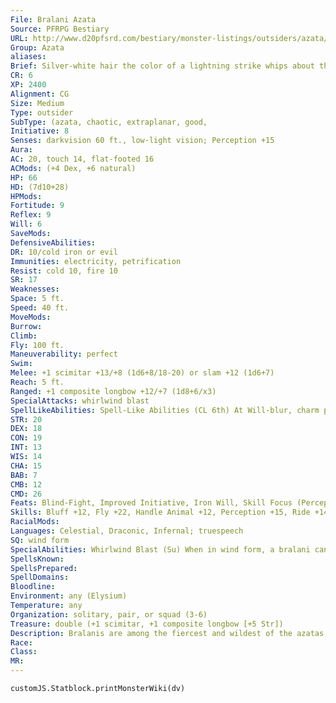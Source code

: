 ```yaml
---
File: Bralani Azata
Source: PFRPG Bestiary
URL: http://www.d20pfsrd.com/bestiary/monster-listings/outsiders/azata/bralani
Group: Azata
aliases: 
Brief: Silver-white hair the color of a lightning strike whips about this poised elf-like archer, his eyes swirling with vibrant colors.
CR: 6
XP: 2400
Alignment: CG
Size: Medium
Type: outsider
SubType: (azata, chaotic, extraplanar, good,
Initiative: 8
Senses: darkvision 60 ft., low-light vision; Perception +15
Aura: 
AC: 20, touch 14, flat-footed 16
ACMods: (+4 Dex, +6 natural)
HP: 66
HD: (7d10+28)
HPMods: 
Fortitude: 9
Reflex: 9
Will: 6
SaveMods: 
DefensiveAbilities: 
DR: 10/cold iron or evil
Immunities: electricity, petrification
Resist: cold 10, fire 10
SR: 17
Weaknesses: 
Space: 5 ft.
Speed: 40 ft.
MoveMods: 
Burrow: 
Climb: 
Fly: 100 ft.
Maneuverability: perfect
Swim: 
Melee: +1 scimitar +13/+8 (1d6+8/18-20) or slam +12 (1d6+7)
Reach: 5 ft.
Ranged: +1 composite longbow +12/+7 (1d8+6/x3)
SpecialAttacks: whirlwind blast
SpellLikeAbilities: Spell-Like Abilities (CL 6th) At Will-blur, charm person (DC 13), gust of wind (DC 14), mirror image, wind wall 2/day-lightning bolt (DC 15), cure serious wounds
STR: 20
DEX: 18
CON: 19
INT: 13
WIS: 14
CHA: 15
BAB: 7
CMB: 12
CMD: 26
Feats: Blind-Fight, Improved Initiative, Iron Will, Skill Focus (Perception)
Skills: Bluff +12, Fly +22, Handle Animal +12, Perception +15, Ride +14, Sense Motive +12, Stealth +14
RacialMods: 
Languages: Celestial, Draconic, Infernal; truespeech
SQ: wind form
SpecialAbilities: Whirlwind Blast (Su) When in wind form, a bralani can attack with a scouring blast of wind, dealing 3d6 points of damage in a 20-foot line (Reflex DC 17 half ). The save DC is Constitution-based. Wind Form (Su) A bralani can shift between its humanoid body and a body made of wind and mist as a standard action. In humanoid form, it cannot fly or use its whirlwind blast. In wind form, it functions as if under the effects of a wind walk spell. It can make slam attacks and use spelllike abilities in either form. A bralani remains in one form until it chooses to assume its other form. A change in form cannot be dispelled, nor does the bralani revert to any particular form when killed (both shapes are its true form). A true seeing spell reveals both forms simultaneously.
SpellsKnown: 
SpellsPrepared: 
SpellDomains: 
Bloodline: 
Environment: any (Elysium)
Temperature: any
Organization: solitary, pair, or squad (3-6)
Treasure: double (+1 scimitar, +1 composite longbow [+5 Str])
Description: Bralanis are among the fiercest and wildest of the azatas, living from moment to moment and always on the lookout for chances to test their skill in battle. In addition to their elf-like forms, they can take the shape of whirlwinds of dust, snow, or sand. In the mortal realm, they are often mistaken for djinn. They delight in violent weather, not for the destructive qualities of such events, but for the intensity and energy, and many tales describe bralani as spirits who laugh as they sail amid the strongest storms. Bralanis do not need to eat, but they enjoy doing so. Most prefer elven food, fiery human dishes, and spiced wine. Because of their similarities to elementals and fey, they sometimes act as intermediaries between mortals, elementals, and fey, though they prefer to arrange temporary truces that allow the interested parties to conduct their own negotiations on neutral ground. When taking the role of mediators-or whenever else such opportunities present themselves-bralani are quick to suggest friendly competitions or games to end disputes and enjoy creating challenges or complicated contests to test both physical and mental mortal prowess.
Race: 
Class: 
MR: 
---
```

```dataviewjs
customJS.Statblock.printMonsterWiki(dv)
```
